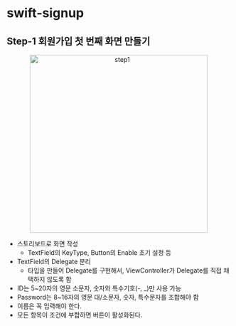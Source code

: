 # swift-signup
## Step-1 회원가입 첫 번째 화면 만들기

<p align="center">
<img width="400" alt="step1" src="https://user-images.githubusercontent.com/45817559/113590903-371abc00-966e-11eb-9136-0202a2f8ba19.gif">
</p>

- 스토리보드로 화면 작성
    - TextField의 KeyType, Button의 Enable 초기 설정 등
- TextField의 Delegate 분리
    - 타입을 만들어 Delegate를 구현해서, ViewController가 Delegate를 직접 채택하지 않도록 함
- ID는 5~20자의 영문 소문자, 숫자와 특수기호(-, _)만 사용 가능
- Password는 8~16자의 영문 대/소문자, 숫자, 특수문자를 조합해야 함
- 이름은 꼭 입력해야 한다.
- 모든 항목이 조건에 부합하면 버튼이 활성화된다.


